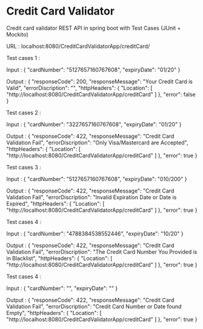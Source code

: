 # Credit Card Validator

Credit card validator REST API in spring boot with Test Cases (JUnit + Mockito)

URL : localhost:8080/CreditCardValidatorApp/creditCard/

Test cases 1 : 

Input :
{
    "cardNumber": "5127657160767608",
    "expiryDate": "01/20"
}

Output : 
{
    "responseCode": 200,
    "responseMessage": "Your Credit Card is Valid",
    "errorDiscription": "",
    "httpHeaders": {
        "Location": [
            "http://localhost:8080/CreditCardValidatorApp/creditCard"
        ]
    },
    "error": false
}


Test cases 2 :

Input :
{
    "cardNumber": "3227657160767608",
    "expiryDate": "01/20"
}

Output : 
{
    "responseCode": 422,
    "responseMessage": "Credit Card Validation Fail",
    "errorDiscription": "Only Visa/Mastercard are Accepted",
    "httpHeaders": {
        "Location": [
            "http://localhost:8080/CreditCardValidatorApp/creditCard"
        ]
    },
    "error": true
}

Test cases 3 :

Input :
{
    "cardNumber": "5127657160767608",
    "expiryDate": "010/200"
}

Output : 
{
    "responseCode": 422,
    "responseMessage": "Credit Card Validation Fail",
    "errorDiscription": "Invalid Expiration Date or Date is Expired",
    "httpHeaders": {
        "Location": [
            "http://localhost:8080/CreditCardValidatorApp/creditCard"
        ]
    },
    "error": true
}

Test cases 4 :

Input :
{
    "cardNumber": "4788384538552446",
    "expiryDate": "10/20"
}

Output : 
{
    "responseCode": 422,
    "responseMessage": "Credit Card Validation Fail",
    "errorDiscription": "The Credit Card Number You Provided is in Blacklist",
    "httpHeaders": {
        "Location": [
            "http://localhost:8080/CreditCardValidatorApp/creditCard"
        ]
    },
    "error": true
}

Test cases 4 :

Input :
{
    "cardNumber": "",
    "expiryDate": ""
}

Output : 
{
    "responseCode": 422,
    "responseMessage": "Credit Card Validation Fail",
    "errorDiscription": "Credit Card Number or Date found Empty",
    "httpHeaders": {
        "Location": [
            "http://localhost:8080/CreditCardValidatorApp/creditCard"
        ]
    },
    "error": true
}